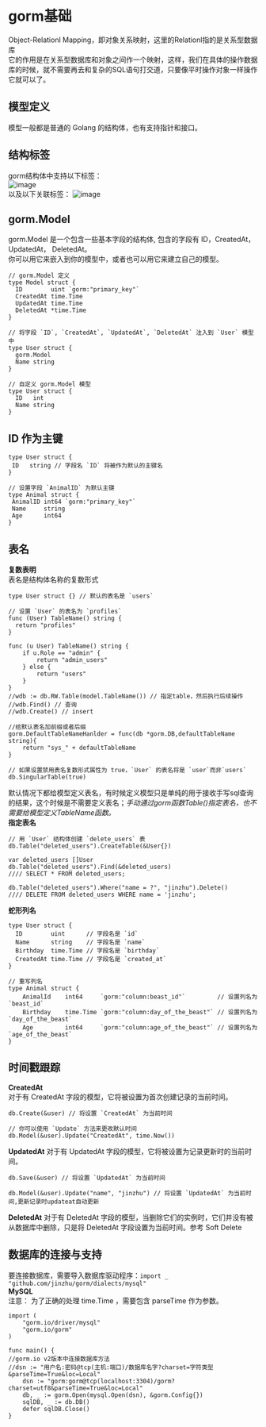 # gorm基础 #
Object-Relationl Mapping，即对象关系映射，这里的Relationl指的是关系型数据库  
它的作用是在关系型数据库和对象之间作一个映射，这样，我们在具体的操作数据库的时候，就不需要再去和复杂的SQL语句打交道，只要像平时操作对象一样操作它就可以了。  
## 模型定义 ##
模型一般都是普通的 Golang 的结构体，也有支持指针和接口。
## 结构标签 ##
gorm结构体中支持以下标签：  
![image](https://user-images.githubusercontent.com/24589721/178170247-40f2b845-9704-44f5-91cc-bbe7614f1799.png)  
以及以下关联标签：
![image](https://user-images.githubusercontent.com/24589721/178170301-05760d08-e478-408a-8c4c-62eafe691a0a.png)
##  gorm.Model ##
gorm.Model 是一个包含一些基本字段的结构体, 包含的字段有 ID，CreatedAt， UpdatedAt， DeletedAt。  
你可以用它来嵌入到你的模型中，或者也可以用它来建立自己的模型。
```
// gorm.Model 定义
type Model struct {
  ID        uint `gorm:"primary_key"`
  CreatedAt time.Time
  UpdatedAt time.Time
  DeletedAt *time.Time
}

// 将字段 `ID`, `CreatedAt`, `UpdatedAt`, `DeletedAt` 注入到 `User` 模型中
type User struct {
  gorm.Model
  Name string
}

// 自定义 gorm.Model 模型
type User struct {
  ID   int
  Name string
}
```
 ## ID 作为主键 ##
 ```
 type User struct {
  ID   string // 字段名 `ID` 将被作为默认的主键名
}

// 设置字段 `AnimalID` 为默认主键
type Animal struct {
  AnimalID int64 `gorm:"primary_key"`
  Name     string
  Age      int64
}
```
##  表名 ##
**复数表明**  
表名是结构体名称的复数形式
```
type User struct {} // 默认的表名是 `users`

// 设置 `User` 的表名为 `profiles`
func (User) TableName() string {
  return "profiles"
}

func (u User) TableName() string {
    if u.Role == "admin" {
        return "admin_users"
    } else {
        return "users"
    }
}
//wdb := db.RW.Table(model.TableName()) // 指定table，然后执行后续操作
//wdb.Find() // 查询
//wdb.Create() // insert

//给默认表名加前缀或者后缀
gorm.DefaultTableNameHanlder = func(db *gorm.DB,defaultTableName string){
    return "sys_" + defaultTableName
}

// 如果设置禁用表名复数形式属性为 true，`User` 的表名将是 `user`而非`users`
db.SingularTable(true)
```
默认情况下都给模型定义表名，有时候定义模型只是单纯的用于接收手写sql查询的结果，这个时候是不需要定义表名；*手动通过gorm函数Table()指定表名，也不需要给模型定义TableName函数。*  
**指定表名**   
```
// 用 `User` 结构体创建 `delete_users` 表
db.Table("deleted_users").CreateTable(&User{})

var deleted_users []User
db.Table("deleted_users").Find(&deleted_users)
//// SELECT * FROM deleted_users;

db.Table("deleted_users").Where("name = ?", "jinzhu").Delete()
//// DELETE FROM deleted_users WHERE name = 'jinzhu';
```
**蛇形列名**
```
type User struct {
  ID        uint      // 字段名是 `id`
  Name      string    // 字段名是 `name`
  Birthday  time.Time // 字段名是 `birthday`
  CreatedAt time.Time // 字段名是 `created_at`
}

// 重写列名
type Animal struct {
    AnimalId    int64     `gorm:"column:beast_id"`         // 设置列名为 `beast_id`
    Birthday    time.Time `gorm:"column:day_of_the_beast"` // 设置列名为 `day_of_the_beast`
    Age         int64     `gorm:"column:age_of_the_beast"` // 设置列名为 `age_of_the_beast`
}
```
## 时间戳跟踪 ##
**CreatedAt**  
对于有 CreatedAt 字段的模型，它将被设置为首次创建记录的当前时间。
```
db.Create(&user) // 将设置 `CreatedAt` 为当前时间

// 你可以使用 `Update` 方法来更改默认时间
db.Model(&user).Update("CreatedAt", time.Now())
```
**UpdatedAt**
对于有 UpdatedAt 字段的模型，它将被设置为记录更新时的当前时间。
```
db.Save(&user) // 将设置 `UpdatedAt` 为当前时间

db.Model(&user).Update("name", "jinzhu") // 将设置 `UpdatedAt` 为当前时间,更新记录时updateat自动更新
```
**DeletedAt**
对于有 DeletedAt 字段的模型，当删除它们的实例时，它们并没有被从数据库中删除，只是将 DeletedAt 字段设置为当前时间。参考 Soft Delete

## 数据库的连接与支持 ##
要连接数据库，需要导入数据库驱动程序：```import _ "github.com/jinzhu/gorm/dialects/mysql"```    
**MySQL**    
注意： 为了正确的处理 time.Time ，需要包含 parseTime 作为参数。  
```
import (
	"gorm.io/driver/mysql"
	"gorm.io/gorm"
)

func main() {
//gorm.io v2版本中连接数据库方法
//dsn := "用户名:密码@tcp(主机:端口)/数据库名字?charset=字符类型&parseTime=True&loc=Local"
	dsn := "gorm:gorm@tcp(localhost:3304)/gorm?charset=utf8&parseTime=True&loc=Local"
	db, _ := gorm.Open(mysql.Open(dsn), &gorm.Config{})
	sqlDB, _ := db.DB()
	defer sqlDB.Close()
}
```
